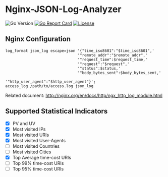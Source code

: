 # Nginx-JSON-Log-Analyzer

![Go Version](https://img.shields.io/github/go-mod/go-version/fantasticmao/nginx-json-log-analyzer)
[![Go Report Card](https://goreportcard.com/badge/github.com/fantasticmao/nginx-json-log-analyzer)](https://goreportcard.com/report/github.com/fantasticmao/nginx-json-log-analyzer)
[![License](https://img.shields.io/github/license/fantasticmao/nginx-json-log-analyzer)](https://github.com/fantasticmao/nginx-json-log-analyzer/blob/main/LICENSE)

## Nginx Configuration

```text
log_format json_log escape=json '{"time_iso8601":"$time_iso8601",'
                                '"remote_addr":"$remote_addr",'
                                '"request_time":$request_time,'
                                '"request":"$request",'
                                '"status":$status,'
                                '"body_bytes_sent":$body_bytes_sent,'
                                '"http_user_agent":"$http_user_agent"}';
access_log /path/to/access.log json_log
```

Related document: http://nginx.org/en/docs/http/ngx_http_log_module.html

## Supported Statistical Indicators

- [x] PV and UV
- [x] Most visited IPs
- [x] Most visited URIs
- [x] Most visited User-Agents
- [ ] Most visited Countries
- [ ] Most visited Cities
- [x] Top Average time-cost URIs
- [ ] Top 99% time-cost URIs
- [ ] Top 95% time-cost URIs
